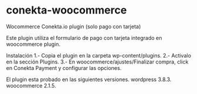 conekta-woocommerce
===================

Wocommerce Conekta.io plugin (solo pago con tarjeta)

Este plugin utiliza el formulario de pago con tarjeta integrado en woocommerce plugin.

Instalación
1.- Copia el plugin en la carpeta wp-content/plugins.
2.- Activalo en la sección Plugins.
3.- En woocommerce/ajustes/Finalizar compra, click en Conekta Payment y configurar las opciones.

El plugin esta probado en las siguientes versiones.
wordpress 3.8.3.
woocommerce 2.1.5.
